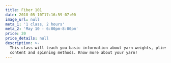 ```yaml
---
title: Fiber 101
date: 2018-05-10T17:16:59-07:00
image_url: null
meta_1: '1 class, 2 hours'
meta_2: 'May 10 - 6:00pm-8:00pm'
price: 20
price_details: null
description: >-
  This class will teach you basic information about yarn weights, plies, fiber
  content and spinning methods. Know more about your yarn!
---
```

